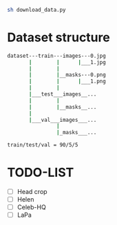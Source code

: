 ```bash
sh download_data.py
```


# Dataset structure
```bash
dataset---train---images---0.jpg
       |        |      |___1.jpg
       |        |
       |        |__masks---0.png
       |        |      |___1.png
       |        |
       |___test___images__...
       |        |
       |        |__masks__...
       |
       |___val___images___...
                |
                |_masks___...

train/test/val = 90/5/5        
```
# TODO-LIST
- [ ] Head crop
- [ ] Helen
- [ ] Celeb-HQ
- [ ] LaPa